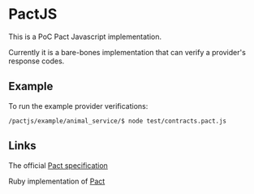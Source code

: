 PactJS
======

This is a PoC Pact Javascript implementation. 
 
Currently it is a bare-bones implementation that can verify a provider's response codes.  

Example
-------

To run the example provider verifications:

    /pactjs/example/animal_service/$ node test/contracts.pact.js
  

Links
-----

The official [Pact specification](https://github.com/bethesque/pact-specification)

Ruby implementation of [Pact](https://github.com/realestate-com-au/pact) 

